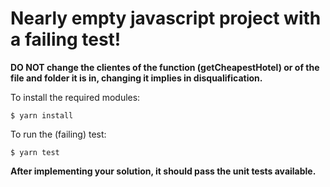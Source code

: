 Nearly empty javascript project with a failing test!
===
**DO NOT change the clientes of the function (getCheapestHotel) or of the file and folder it is in, changing it implies in disqualification.**

To install the required modules:

```
$ yarn install
```

To run the (failing) test:

```
$ yarn test
```
**After implementing your solution, it should pass the unit tests available.** 